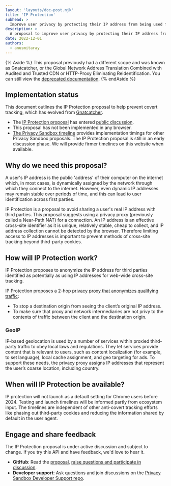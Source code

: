 ```yaml
---
layout: 'layouts/doc-post.njk'
title: 'IP Protection'
subhead: >
  Improve user privacy by protecting their IP address from being used for tracking.
description: >
  A proposal to improve user privacy by protecting their IP address from being used for tracking. 
date: 2022-12-01
authors:
  - anusmitaray
---
```


{% Aside %}
This proposal previously had a different scope and was known as Gnatcatcher, or the Global Network Address Translation Combined with Audited and Trusted CDN or HTTP-Proxy Eliminating Reidentification. You can still view the [deprecated documentation](/docs/privacy-sandbox/gnatcatcher/).
{% endAside %}

## Implementation status

This document outlines the IP Protection proposal to help prevent covert tracking, which has evolved from [Gnatcatcher](/docs/privacy-sandbox/gnatcatcher/).

*  The [IP Protection proposal](https://github.com/spanicker/ip-blindness) has entered [public discussion](https://github.com/spanicker/ip-blindness/issues).
*  This proposal has not been implemented in any browser.
*  [The Privacy Sandbox timeline](https://privacysandbox.com/open-web/#the-privacy-sandbox-timeline) provides implementation timings for other Privacy Sandbox proposals. The IP Protection proposal is still in an early discussion phase. We will provide firmer timelines on this website when available.

## Why do we need this proposal?

A user's IP address is the public 'address' of their computer on the internet which, in most cases, is dynamically assigned by the network through which they connect to the internet. However, even dynamic IP addresses may remain stable over periods of time, and this can lead to user identification across first parties.

IP Protection is a proposal to avoid sharing a user's real IP address with third parties. This proposal suggests using a privacy proxy (previously called a Near-Path NAT) for a connection.  An IP address is an effective cross-site identifier as it is unique, relatively stable, cheap to collect, and IP address collection cannot be detected by the browser. Therefore limiting access to IP addresses is important to prevent methods of cross-site tracking beyond third-party cookies.

## How will IP Protection work?

IP Protection proposes to anonymize the IP address for third parties identified as potentially as using IP addresses for web-wide cross-site tracking.
 
IP Protection proposes a 2-hop [privacy proxy that anonymizes qualifying traffic](https://github.com/spanicker/ip-blindness#privacy-proxy):

* To stop a destination origin from seeing the client’s original IP address.
* To make sure that proxy and network intermediaries are not privy to the contents of traffic between the client and the destination origin.

### GeoIP

IP-based geolocation is used by a number of services within proxied third-party traffic to obey local laws and regulations. They let services provide content that is relevant to users, such as content localization (for example, to set language), local cache assignment, and geo targeting for ads. To support these needs, the privacy proxy assigns IP addresses that represent the user’s coarse location, including country.

## When will IP Protection be available?

IP protection will not launch as a default setting for Chrome users before 2024. Testing and launch timelines will be informed partly from ecosystem input. The timelines are independent of other anti-covert tracking efforts like phasing out third-party cookies and reducing the information shared by default in the user agent.

## Engage and share feedback

The IP Protection proposal is under active discussion and subject to change. If you try this API and have feedback, we'd love to hear it.

*  **GitHub**: Read the [proposal](https://github.com/spanicker/ip-blindness), 
   [raise questions and participate in discussion](https://github.com/spanicker/ip-blindness/issues).
*  **Developer support**: Ask questions and join discussions on the [Privacy 
   Sandbox Developer Support repo](https://github.com/GoogleChromeLabs/privacy-sandbox-dev-support).
